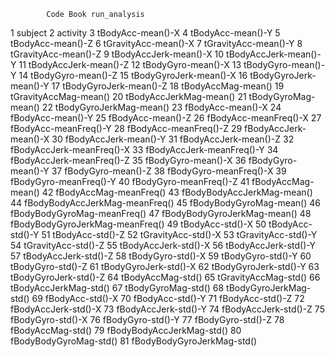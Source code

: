 			Code Book run_analysis
1 subject
2 activity
3 tBodyAcc-mean()-X
4 tBodyAcc-mean()-Y
5 tBodyAcc-mean()-Z
6 tGravityAcc-mean()-X
7 tGravityAcc-mean()-Y
8 tGravityAcc-mean()-Z
9 tBodyAccJerk-mean()-X
10 tBodyAccJerk-mean()-Y
11 tBodyAccJerk-mean()-Z
12 tBodyGyro-mean()-X
13 tBodyGyro-mean()-Y
14 tBodyGyro-mean()-Z
15 tBodyGyroJerk-mean()-X
16 tBodyGyroJerk-mean()-Y
17 tBodyGyroJerk-mean()-Z
18 tBodyAccMag-mean()
19 tGravityAccMag-mean()
20 tBodyAccJerkMag-mean()
21 tBodyGyroMag-mean()
22 tBodyGyroJerkMag-mean()
23 fBodyAcc-mean()-X
24 fBodyAcc-mean()-Y
25 fBodyAcc-mean()-Z
26 fBodyAcc-meanFreq()-X
27 fBodyAcc-meanFreq()-Y
28 fBodyAcc-meanFreq()-Z
29 fBodyAccJerk-mean()-X
30 fBodyAccJerk-mean()-Y
31 fBodyAccJerk-mean()-Z
32 fBodyAccJerk-meanFreq()-X
33 fBodyAccJerk-meanFreq()-Y
34 fBodyAccJerk-meanFreq()-Z
35 fBodyGyro-mean()-X
36 fBodyGyro-mean()-Y
37 fBodyGyro-mean()-Z
38 fBodyGyro-meanFreq()-X
39 fBodyGyro-meanFreq()-Y
40 fBodyGyro-meanFreq()-Z
41 fBodyAccMag-mean()
42 fBodyAccMag-meanFreq()
43 fBodyBodyAccJerkMag-mean()
44 fBodyBodyAccJerkMag-meanFreq()
45 fBodyBodyGyroMag-mean()
46 fBodyBodyGyroMag-meanFreq()
47 fBodyBodyGyroJerkMag-mean()
48 fBodyBodyGyroJerkMag-meanFreq()
49 tBodyAcc-std()-X
50 tBodyAcc-std()-Y
51 tBodyAcc-std()-Z
52 tGravityAcc-std()-X
53 tGravityAcc-std()-Y
54 tGravityAcc-std()-Z
55 tBodyAccJerk-std()-X
56 tBodyAccJerk-std()-Y
57 tBodyAccJerk-std()-Z
58 tBodyGyro-std()-X
59 tBodyGyro-std()-Y
60 tBodyGyro-std()-Z
61 tBodyGyroJerk-std()-X
62 tBodyGyroJerk-std()-Y
63 tBodyGyroJerk-std()-Z
64 tBodyAccMag-std()
65 tGravityAccMag-std()
66 tBodyAccJerkMag-std()
67 tBodyGyroMag-std()
68 tBodyGyroJerkMag-std()
69 fBodyAcc-std()-X
70 fBodyAcc-std()-Y
71 fBodyAcc-std()-Z
72 fBodyAccJerk-std()-X
73 fBodyAccJerk-std()-Y
74 fBodyAccJerk-std()-Z
75 fBodyGyro-std()-X
76 fBodyGyro-std()-Y
77 fBodyGyro-std()-Z
78 fBodyAccMag-std()
79 fBodyBodyAccJerkMag-std()
80 fBodyBodyGyroMag-std()
81 fBodyBodyGyroJerkMag-std()


